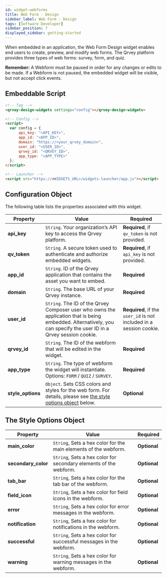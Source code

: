 ```yaml
---
id: widget-webforms
title: Web Form - Design
sidebar_label: Web Form - Design
tags: [Software Developer]
sidebar_position: 7
displayed_sidebar: getting-started
---
```


When embedded in an application, the Web Form Design widget enables end users to create, preview, and modify web forms. The Qrvey platform provides three types of web forms: survey, form, and quiz. 

**Remember:** A Webform must be paused in order for any changes or edits to be made. If a Webform is not paused, the embedded widget will be visible, but not accept click events.

## Embeddable Script

```html
<!-- Tag -->
<qrvey-design-widgets settings="config"></qrvey-design-widgets>

<!-- Config -->
<script>
  var config = {
      api_key: "<API_KEY>",
      app_id: "<APP_ID>",
      domain: "https://<your_qrvey_domain>",
      user_id: "<USER_ID>",
      qrvey_id: "<QRVEY_ID>",
      app_type: "<APP_TYPE>"
  };
</script>

<!-- Launcher -->
<script src="https://<WIDGETS_URL>/widgets-launcher/app.js"></script>
```

## Configuration Object
The following table lists the properties associated with this widget.

| **Property** | **Value** | **Required** |
| --- | --- | --- |
| **api_key** | `String`. Your organization’s API key to access the Qrvey platform. | **Required**, if `qv_token` is not provided. |
| **qv_token** | `String`. A secure token used to authenticate and authorize embedded widgets. | **Required**, if `api_key` is not provided. |
| **app_id** | `String`.  ID of the Qrvey application that contains the asset you want to embed.| **Required** |
| **domain** | `String`. The base URL of your Qrvey instance. | **Required** |
| **user_id** | `String`. The ID of the Qrvey Composer user who owns the application that is being embedded. Alternatively, you can specify the user ID in a Qrvey session cookie. | **Required**, if the `user_id` is not included in a session cookie. |
| **qrvey_id** | `String`. The ID of the webform that will be edited in the widget. | **Required** |
| **app_type** | `String`. The type of webform the widget will instantiate. Options: `FORM` / `QUIZ` / `SURVEY`. | **Required** |
| **style_options** | `Object`. Sets CSS colors and styles for the web form. For details, please see [the style options object](#the-style-options-object) below. | **Optional** |


## The Style Options Object

| **Property** | **Value** | **Required** |
| --- | --- | --- |
| **main_color** | `String`, Sets a hex color for the main elements of the webform. | **Optional** |
| **secondary_color** | `String`, Sets a hex color for secondary elements of the webform. | **Optional** |
| **tab_bar** | `String`, Sets a hex color for the tab bar of the webform. | **Optional** |
| **field_icon** | `String`, Sets a hex color for field icons in the webform. | **Optional** |
| **error** | `String`, Sets a hex color for error messages in the webform. | **Optional** |
| **notification** | `String`, Sets a hex color for notifications in the webform. | **Optional** |
| **successful** | `String`, Sets a hex color for successful messages in the webform. | **Optional** |
| **warning** | `String`, Sets a hex color for warning messages in the webform. | **Optional** |

